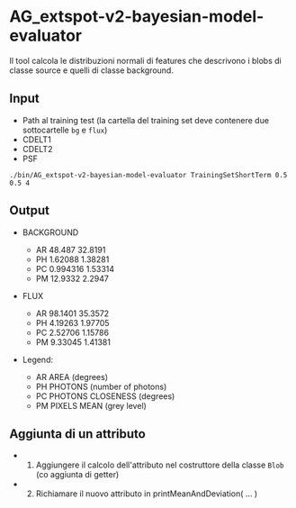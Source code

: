 # AG_extspot-v2-bayesian-model-evaluator

Il tool calcola le distribuzioni normali di features che descrivono i blobs di classe source e quelli di classe background. 

## Input
* Path al training test (la cartella del training set deve contenere due sottocartelle `bg` e `flux`)
* CDELT1
* CDELT2
* PSF

`./bin/AG_extspot-v2-bayesian-model-evaluator TrainingSetShortTerm 0.5 0.5 4`

## Output
* BACKGROUND
  * AR  48.487 32.8191
  * PH  1.62088 1.38281
  * PC  0.994316 1.53314
  * PM  12.9332 2.2947

* FLUX
  * AR  98.1401 35.3572
  * PH  4.19263 1.97705
  * PC  2.52706 1.15786
  * PM  9.33045 1.41381

* Legend: 
  * AR  AREA (degrees)
  * PH  PHOTONS (number of photons)
  * PC  PHOTONS CLOSENESS (degrees)
  * PM  PIXELS MEAN (grey level)

## Aggiunta di un attributo
* 1) Aggiungere il calcolo dell'attributo nel costruttore della classe `Blob` (co aggiunta di getter)
* 2) Richiamare il nuovo attributo in printMeanAndDeviation( ... )
